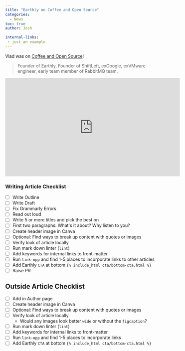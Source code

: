 ```yaml
---
title: "Earthly on Coffee and Open Source"
categories:
  - News
toc: true
author: Josh

internal-links:
 - just an example
---
```


Vlad was on [Coffee and Open Source](https://www.coffeeandopensource.com/guest/vlad-ionescu.html)!

> Founder of Earthly, Founder of ShiftLeft, exGoogle, exVMware engineer, early team member of RabbitMQ team.

<iframe width="560" height="315" src="https://www.youtube.com/watch?v=0T9DF75lFmg" title="YouTube video player" frameborder="0" allow="accelerometer; autoplay; clipboard-write; encrypted-media; gyroscope; picture-in-picture; web-share" allowfullscreen></iframe>

### Writing Article Checklist

- [ ] Write Outline
- [ ] Write Draft
- [ ] Fix Grammarly Errors
- [ ] Read out loud
- [ ] Write 5 or more titles and pick the best on
- [ ] First two paragraphs: What's it about? Why listen to you?
- [ ] Create header image in Canva
- [ ] Optional: Find ways to break up content with quotes or images
- [ ] Verify look of article locally
- [ ] Run mark down linter (`lint`)
- [ ] Add keywords for internal links to front-matter
- [ ] Run `link-opp` and find 1-5 places to incorporate links to other articles
- [ ] Add Earthly `CTA` at bottom `{% include_html cta/bottom-cta.html %}`
- [ ] Raise PR

## Outside Article Checklist

- [ ] Add in Author page
- [ ] Create header image in Canva
- [ ] Optional: Find ways to break up content with quotes or images
- [ ] Verify look of article locally
  - Would any images look better `wide` or without the `figcaption`?
- [ ] Run mark down linter (`lint`)
- [ ] Add keywords for internal links to front-matter
- [ ] Run `link-opp` and find 1-5 places to incorporate links
- [ ] Add Earthly `CTA` at bottom `{% include_html cta/bottom-cta.html %}`
